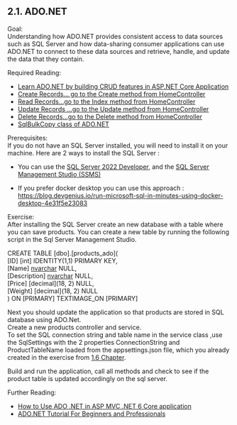 ## 2.1. ADO.NET
Goal:   
Understanding how ADO.NET provides consistent access to data sources such as SQL Server and how data-sharing consumer applications can use ADO.NET to connect to these data sources and retrieve, handle, and update the data that they contain.

Required Reading: 
 - [Learn ADO.NET by building CRUD features in ASP.NET Core Application](https://www.yogihosting.com/ado-net-aspnet-core/)
 - [Create Records... go to the Create method from HomeController](https://www.yogihosting.com/create-records-ado-net-aspnet-core/)
 - [Read Records...go to the Index method from HomeController](https://www.yogihosting.com/read-records-ado-net-aspnet-core/)
 - [Update Records ...go to the Update method from HomeController](https://www.yogihosting.com/update-records-ado-net-aspnet-core/)
 - [Delete Records...go to the Delete method from HomeController](https://www.yogihosting.com/delete-records-ado-net-aspnet-core/)
 - [SqlBulkCopy class of ADO.NET](https://www.yogihosting.com/sqlbulkcopy-class-of-ado-net/)

Prerequisites:  
If you do not have an SQL Server installed, you will need to install it on your machine.
Here are 2 ways to install the SQL Server :
 - You can use the [SQL Server 2022 Developer](https://www.microsoft.com/en-us/sql-server/sql-server-downloads),
and the [SQL Server Management Studio (SSMS)](https://learn.microsoft.com/en-us/sql/ssms/download-sql-server-management-studio-ssms?view=sql-server-ver16)

 - If you prefer docker desktop you can use this approach : https://blog.devgenius.io/run-microsoft-sql-in-minutes-using-docker-desktop-4e31f5e23083

Exercise:  
After installing the SQL Server create an new database with a table where you can save products.
You can create a new table by running the following script in the Sql Server Management Studio.

CREATE TABLE [dbo].[products_ado](  
	[ID] [int] IDENTITY(1,1) PRIMARY KEY,  
	[Name] [nvarchar](50) NULL,  
	[Description] [nvarchar](max) NULL,  
	[Price] [decimal](18, 2) NULL,  
	[Weight] [decimal](18, 2) NULL  
) ON [PRIMARY] TEXTIMAGE_ON [PRIMARY]  
  
Next you should update the application so that products are stored in SQL database using ADO.Net.  
Create a new products controller and service.  
To set the SQL connection string and table name in the service class ,use the SqlSettings with the 2 properties ConnectionString and ProductTableName loaded from the appsettings.json file, which you already created in the exercise from [1.6 Chapter](https://github.com/msg-CareerPaths/csharp-training/blob/main/chapters/106-configuration.md).  

Build and run the application, call all methods and check to see if the product table is updated accordingly on the sql server.

Further Reading:
 - [How to Use ADO .NET in ASP MVC .NET 6 Core application](https://www.youtube.com/watch?v=QN4gKyCEzHA)
 - [ADO.NET Tutorial For Beginners and Professionals](https://dotnettutorials.net/lesson/what-is-ado-net/)
